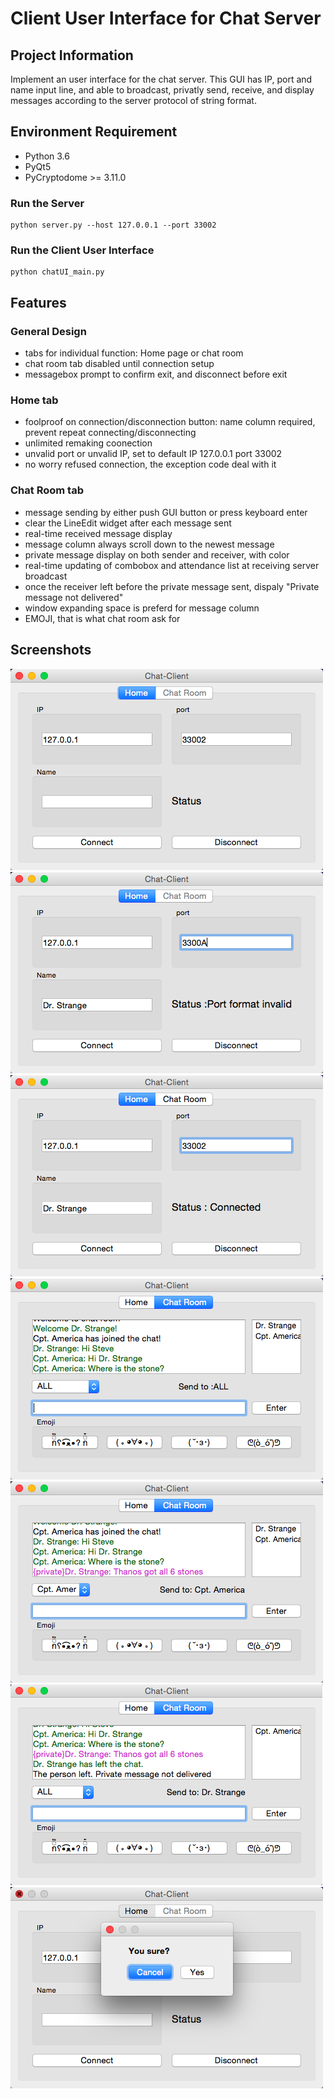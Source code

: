 # Client User Interface for Chat Server

## Project Information
Implement an user interface for the chat server. This GUI has IP, port and name input line, and able to broadcast, privatly send, receive, and display messages according to the server protocol of string format.
## Environment Requirement
- Python 3.6
- PyQt5
- PyCryptodome >= 3.11.0
### Run the Server
```
python server.py --host 127.0.0.1 --port 33002
```
### Run the Client User Interface
```
python chatUI_main.py
```
## Features
### General Design
- tabs for individual function: Home page or chat room
- chat room tab disabled until connection setup
- messagebox prompt to confirm exit, and disconnect before exit
### Home tab
- foolproof on connection/disconnection button: name column required, prevent repeat connecting/disconnecting
- unlimited remaking coonection
- unvalid port or unvalid IP, set to default IP 127.0.0.1 port 33002
- no worry refused connection, the exception code deal with it
### Chat Room tab
- message sending by either push GUI button or press keyboard enter
- clear the LineEdit widget after each message sent
- real-time received message display
- message column always scroll down to the newest message
- private message display on both sender and receiver, with color
- real-time updating of combobox and attendance list at receiving server broadcast
- once the receiver left before the private message sent, dispaly "Private message not delivered"
- window expanding space is preferd for message column
- EMOJI, that is what chat room ask for
## Screenshots
![HomePage](pics/Home1.png) 
![HomePage](pics/Home2.png) 
![HomePage](pics/Home3.png)
![ChatRoom](pics/Chat1.png)
![ChatRoom](pics/Chat2.png)
![ChatRoom](pics/Chat3.png)
![HomePage](pics/Home4.png)
